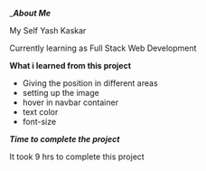 __________About Me_________

My Self  Yash Kaskar 

Currently learning as Full Stack Web Development




____________What i learned from this project____________

* Giving the position in different areas
* setting up the image 
* hover in navbar container 
* text color 
* font-size

_____________Time to complete the project_____________

It took 9 hrs to complete this project 

